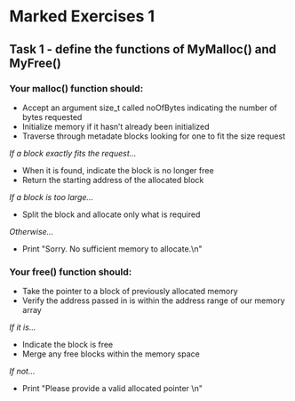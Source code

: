 # Marked Exercises 1

## Task 1 - define the functions of MyMalloc() and MyFree()

### Your malloc() function should:
 
- Accept an argument size_t called noOfBytes indicating the number of bytes requested
- Initialize memory if it hasn’t already been initialized
- Traverse through metadate blocks looking for one to fit the size request

*If a block exactly fits the request…*

- When it is found, indicate the block is no longer free
- Return the starting address of the allocated block

*If a block is too large…*

- Split the block and allocate only what is required

*Otherwise…*

- Print "Sorry. No sufficient memory to allocate.\n"

### Your free() function should:

- Take the pointer to a block of previously allocated memory
- Verify the address passed in is within the address range of our memory array

*If it is…*

- Indicate the block is free
- Merge any free blocks within the memory space

*If not…*

- Print "Please provide a valid allocated pointer \n"
